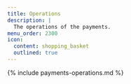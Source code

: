 ```yaml
---
title: Operations
description: |
  The operations of the payments.
menu_order: 2300
icon:
  content: shopping_basket
  outlined: true
---
```


{% include payments-operations.md %}
